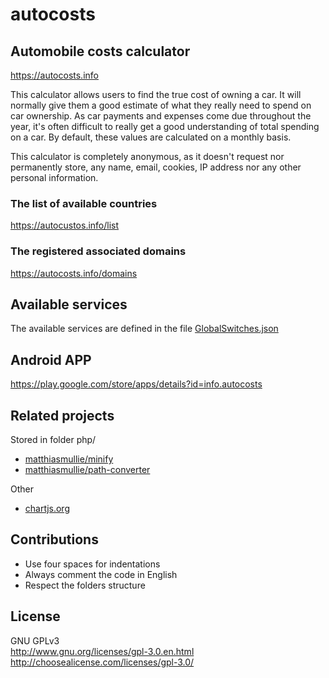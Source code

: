 autocosts
=========

## Automobile costs calculator<br>
https://autocosts.info<br>

This calculator allows users to find the true cost of owning a car. It will normally give them a good estimate of what they really need to spend on car ownership. As car payments and expenses come due throughout the year, it's often difficult to really get a good understanding of total spending on a car. By default, these values are calculated on a monthly basis. 

This calculator is completely anonymous, as it doesn't request nor permanently store, any name, email, cookies, IP address nor any other personal information.

### The list of available countries
https://autocustos.info/list

### The registered associated domains
https://autocosts.info/domains

## Available services
The available services are defined in the file <a href="https://github.com/jfoclpf/autocosts/blob/master/GlobalSwitches.json">GlobalSwitches.json</a>

## Android APP<br>
https://play.google.com/store/apps/details?id=info.autocosts

## Related projects

Stored in folder php/<br>
* <a href="https://github.com/matthiasmullie/minify">matthiasmullie/minify</a>
* <a href="https://github.com/matthiasmullie/path-converter">matthiasmullie/path-converter</a>

Other<br>
* <a href="http://www.chartjs.org/">chartjs.org</a>

## Contributions
* Use four spaces for indentations
* Always comment the code in English
* Respect the folders structure

## License<br>
GNU GPLv3<br>
http://www.gnu.org/licenses/gpl-3.0.en.html <br>
http://choosealicense.com/licenses/gpl-3.0/
